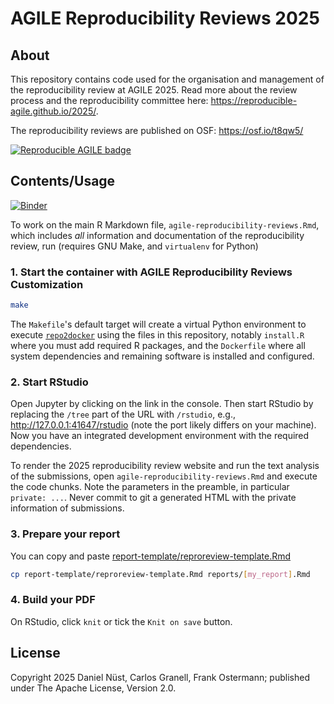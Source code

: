 # AGILE Reproducibility Reviews 2025

## About

This repository contains code used for the organisation and management of the reproducibility review at AGILE 2025.
Read more about the review process and the reproducibility committee here: <https://reproducible-agile.github.io/2025/>.

The reproducibility reviews are published on OSF: <https://osf.io/t8qw5/>

[![Reproducible AGILE badge](https://raw.githubusercontent.com/reproducible-agile/reproducible-agile.github.io/master/public/images/badge/AGILE-reproducible-badge_square.png)](https://reproducible-agile.github.io/)

## Contents/Usage

[![Binder](https://mybinder.org/badge_logo.svg)](https://mybinder.org/v2/gh/reproducible-agile/reviews-2025/HEAD)

To work on the main R Markdown file, `agile-reproducibility-reviews.Rmd`, which includes _all_ information and documentation of the reproducibility review, run (requires GNU Make, and `virtualenv` for Python)

### 1. Start the container with AGILE Reproducibility Reviews Customization

```bash
make
```

The `Makefile`'s default target will create a virtual Python environment to execute [`repo2docker`](https://repo2docker.readthedocs.io/) using the files in this repository, notably `install.R` where you must add required R packages, and the `Dockerfile` where all system dependencies and remaining software is installed and configured.

### 2. Start RStudio

Open Jupyter by clicking on the link in the console.
Then start RStudio by replacing the `/tree` part of the URL with `/rstudio`, e.g., <http://127.0.0.1:41647/rstudio> (note the port likely differs on your machine).
Now you have an integrated development environment with the required dependencies.

To render the 2025 reproducibility review website and run the text analysis of the submissions, open `agile-reproducibility-reviews.Rmd` and execute the code chunks.
Note the parameters in the preamble, in particular `private: ...`.
Never commit to git a generated HTML with the private information of submissions.

### 3. Prepare your report

You can copy and paste [report-template/reproreview-template.Rmd](report-template/reproreview-template.Rmd)

```bash
cp report-template/reproreview-template.Rmd reports/[my_report].Rmd
```

### 4. Build your PDF

On RStudio, click `knit` or tick the `Knit on save` button.

## License

Copyright 2025 Daniel Nüst, Carlos Granell, Frank Ostermann; published under The Apache License, Version 2.0.
